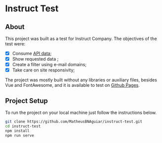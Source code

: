 # Instruct Test

## About

This project was built as a test for Instruct Company. The objectives of the test were:

- [x] Consume [API data](https://jsonplaceholder.typicode.com/users);
- [x] Show requested data ;
- [x] Create a filter using e-mail domains;
- [x] Take care on site responsivity;

The project was mostly built without any libraries or auxiliary files, besides Vue and FontAwesome, and it is available to test on [Github Pages](https://matheusbnaguiar.github.io/instruct-test/).

## Project Setup

To run the project on your local machine just follow the instructions below.

```bash
git clone https://github.com/MatheusBNAguiar/instruct-test.git
cd instruct-test
npm install
npm run serve
```
